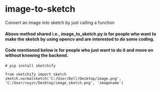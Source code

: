# image-to-sketch
Convert an image into sketch by just calling a function


#### Above method shared i.e., image_to_sketch.py is for people who want to make the sketch by using opencv and are interested to do some coding.

#### Code mentioned below is for people who just want to do it and move on without knowing the backend. 

```
# pip install sketchify

from sketchify import sketch
sketch.normalsketch('C:/User/Dell/Desktop/image.png', 'C:/User/<xyz>/Desktop/image_sketch.png', 'imagename')
```
